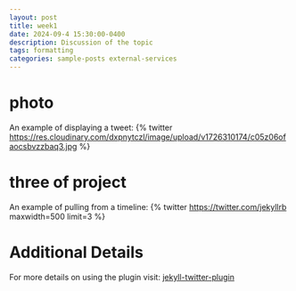 ```yaml
---
layout: post
title: week1
date: 2024-09-4 15:30:00-0400
description: Discussion of the topic
tags: formatting
categories: sample-posts external-services
---
```



# photo

An example of displaying a tweet:
{% twitter https://res.cloudinary.com/dxpnytczl/image/upload/v1726310174/c05z06ofaocsbvzzbaq3.jpg %}

# three of project

An example of pulling from a timeline:
{% twitter https://twitter.com/jekyllrb maxwidth=500 limit=3 %}

# Additional Details

For more details on using the plugin visit: [jekyll-twitter-plugin](https://github.com/rob-murray/jekyll-twitter-plugin)
